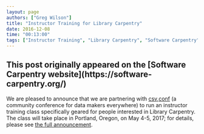 ```yaml
---
layout: page
authors: ["Greg Wilson"]
title: "Instructor Training for Library Carpentry"
date: 2016-12-08
time: "00:13:00"
tags: ["Instructor Training", "Library Carpentry", "Software Carpentry"]
---
```


<h2>This post originally appeared on the [Software Carpentry website](https://software-carpentry.org/)</h2>

We are pleased to announce that we are partnering with [csv,conf](https://csvconf.com/)
(a community conference for data makers everywhere)
to run an instructor training class specifically geared for people interested in Library Carpentry.
The class will take place in Portland, Oregon, on May 4-5, 2017;
for details, please see [the full announcement](https://datapub.cdlib.org/2016/12/08/announcing-instructor-training-for-librarians/).
